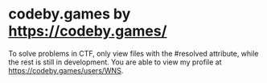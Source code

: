 # codeby.games by https://codeby.games/
To solve problems in CTF, only view files with the #resolved attribute, while the rest is still in development.
You are able to view my profile at https://codeby.games/users/WNS.